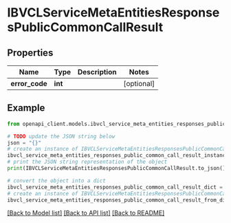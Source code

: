 # IBVCLServiceMetaEntitiesResponsesPublicCommonCallResult


## Properties

Name | Type | Description | Notes
------------ | ------------- | ------------- | -------------
**error_code** | **int** |  | [optional] 

## Example

```python
from openapi_client.models.ibvcl_service_meta_entities_responses_public_common_call_result import IBVCLServiceMetaEntitiesResponsesPublicCommonCallResult

# TODO update the JSON string below
json = "{}"
# create an instance of IBVCLServiceMetaEntitiesResponsesPublicCommonCallResult from a JSON string
ibvcl_service_meta_entities_responses_public_common_call_result_instance = IBVCLServiceMetaEntitiesResponsesPublicCommonCallResult.from_json(json)
# print the JSON string representation of the object
print(IBVCLServiceMetaEntitiesResponsesPublicCommonCallResult.to_json())

# convert the object into a dict
ibvcl_service_meta_entities_responses_public_common_call_result_dict = ibvcl_service_meta_entities_responses_public_common_call_result_instance.to_dict()
# create an instance of IBVCLServiceMetaEntitiesResponsesPublicCommonCallResult from a dict
ibvcl_service_meta_entities_responses_public_common_call_result_from_dict = IBVCLServiceMetaEntitiesResponsesPublicCommonCallResult.from_dict(ibvcl_service_meta_entities_responses_public_common_call_result_dict)
```
[[Back to Model list]](../README.md#documentation-for-models) [[Back to API list]](../README.md#documentation-for-api-endpoints) [[Back to README]](../README.md)


